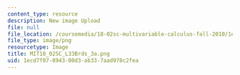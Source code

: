 ```yaml
---
content_type: resource
description: New image Upload
file: null
file_location: /coursemedia/18-02sc-multivariable-calculus-fall-2010/1ecd7f07894300d3ab337aad978c2fea_MIT18_02SC_L33Brds_3a.png
file_type: image/png
resourcetype: Image
title: MIT18_02SC_L33Brds_3a.png
uid: 1ecd7f07-8943-00d3-ab33-7aad978c2fea
---
```

